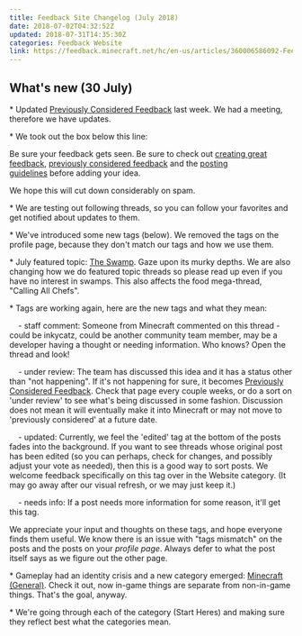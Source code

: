 ```yaml
---
title: Feedback Site Changelog (July 2018)
date: 2018-07-02T04:32:52Z
updated: 2018-07-31T14:35:30Z
categories: Feedback Website
link: https://feedback.minecraft.net/hc/en-us/articles/360006586092-Feedback-Site-Changelog-July-2018-
---
```


## **What\'s new (30 July)**

\* Updated [Previously Considered Feedback](https://feedback.minecraft.net/hc/en-us/articles/360005029872) last week. We had a meeting, therefore we have updates.

\* We took out the box below this line: 

Be sure your feedback gets seen. Be sure to check out [creating great feedback](https://feedback.minecraft.net/hc/en-us/articles/360004442111-Creating-Great-Feedback), [previously considered feedback](https://feedback.minecraft.net/hc/en-us/articles/360005029872-Previously-Considered-Feedback) and the [posting guidelines](https://feedback.minecraft.net/hc/en-us/articles/360003401232-Posting-Guidelines) before adding your idea.

We hope this will cut down considerably on spam.

\* We are testing out following threads, so you can follow your favorites and get notified about updates to them.

\* We\'ve introduced some new tags (below). We removed the tags on the profile page, because they don\'t match our tags and how we use them. 

\* July featured topic: [The Swamp](https://feedback.minecraft.net/hc/en-us/community/posts/360013812471--July-2018-Featured-Topic-The-Swamp). Gaze upon its murky depths. We are also changing how we do featured topic threads so please read up even if you have no interest in swamps. This also affects the food mega-thread, \"Calling All Chefs\".

\* Tags are working again, here are the new tags and what they mean:

    - staff comment: Someone from Minecraft commented on this thread - could be inkycatz, could be another community team member, may be a developer having a thought or needing information. Who knows? Open the thread and look!

    - under review: The team has discussed this idea and it has a status other than \"not happening\". If it\'s not happening for sure, it becomes [Previously Considered Feedback](https://feedback.minecraft.net/hc/en-us/articles/360005029872). Check that page every couple weeks, or do a sort on \'under review\' to see what\'s being discussed in some fashion. Discussion does not mean it will eventually make it into Minecraft or may not move to \'previously considered\' at a future date. 

    - updated: Currently, we feel the \'edited\' tag at the bottom of the posts fades into the background. If you want to see threads whose original post has been edited (so you can perhaps, check for changes, and possibly adjust your vote as needed), then this is a good way to sort posts. We welcome feedback specifically on this tag over in the Website category. (It may go away after our visual refresh, or we may just keep it.)

    - needs info: If a post needs more information for some reason, it\'ll get this tag.

We appreciate your input and thoughts on these tags, and hope everyone finds them useful. We know there is an issue with \"tags mismatch\" on the posts and the posts on your *profile page*. Always defer to what the post itself says as we figure out the other page.

\* Gameplay had an identity crisis and a new category emerged: [Minecraft (General)](https://feedback.minecraft.net/hc/en-us/community/topics/360000477291-Minecraft-General-). Check it out, now in-game things are separate from non-in-game things. That\'s the goal, anyway.

\* We\'re going through each of the category (Start Heres) and making sure they reflect best what the categories mean.
